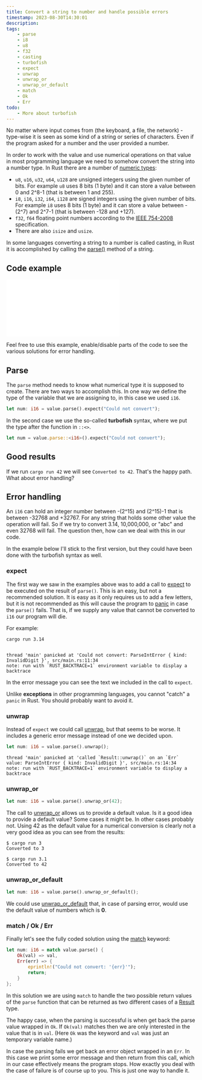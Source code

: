 ```yaml
---
title: Convert a string to number and handle possible errors
timestamp: 2023-08-30T14:30:01
description:
tags:
    - parse
    - i8
    - u8
    - f32
    - casting
    - turbofish
    - expect
    - unwrap
    - unwrap_or
    - unwrap_or_default
    - match
    - Ok
    - Err
todo:
    - More about turbofish
---
```


No matter where input comes from (the keyboard, a file, the network) - type-wise it is seen as some kind of a string or series of characters.
Even if the program asked for a number and the user provided a number.

In order to work with the value and use numerical operations on that value in most programming language we need to somehow convert the string into a number type.
In Rust there are a number of [numeric types](https://doc.rust-lang.org/reference/types/numeric.html):

* `u8`, `u16`, `u32`, `u64`, `u128` are unsigned integers using the given number of bits. For example `u8` uses 8 bits (1 byte) and it can store a value between 0 and 2^8-1 (that is between 1 and 255).
* `i8`, `i16`, `i32`, `i64`, `i128` are signed integers using the given number of bits. For example `i8` uses 8 bits (1 byte) and it can store a value between -(2^7) and 2^7-1 (that is between -128 and +127).
* `f32`, `f64` floating point numbers according to the [IEEE 754-2008](https://en.wikipedia.org/wiki/IEEE_754-2008_revision) specification.
* There are also `isize` and `usize`.


In some languages converting a string to a number is called casting, in Rust it is accomplished by calling the [parse()](https://doc.rust-lang.org/std/primitive.str.html#method.parse) method of a string.

## Code example

![](examples/convert-string-to-number/src/main.rs)

Feel free to use this example, enable/disable parts of the code to see the various solutions for error handling.

## Parse

The `parse` method needs to know what numerical type it is supposed to create. There are two ways to accomplish this. In one way we define the type of the variable that we are assigning to, in this case we used `i16`.

```rust
let num: i16 = value.parse().expect("Could not convert");
```

In the second case we use the so-called **turbofish** syntax, where we put the type after the function in `::<>`.

```rust
let num = value.parse::<i16>().expect("Could not convert");
```

## Good results

If we run `cargo run 42` we will see `Converted to 42`. That's the happy path. What about error handling?

## Error handling

An `i16` can hold an integer number between -(2^15) and (2^15)-1 that is between -32768 and +32767. For any string that holds some other value the operation will fail.
So if we try to convert 3.14,  10,000,000, or "abc" and even 32768 will fail. The question then, how can we deal with this in our code.

In the example below I'll stick to the first version, but they could have been done with the turbofish syntax as well.

### expect

The first way we saw in the examples above was to add a call to [expect](https://doc.rust-lang.org/std/result/enum.Result.html#method.expect) to be executed on the result of `parse()`. This is an easy, but not a recommended solution. It is easy as it only requires us to add a few letters, but it is not recommended as this will cause the program to [panic](https://doc.rust-lang.org/std/macro.panic.html) in case the `parse()` fails. That is, if we supply any value that cannot be converted to `i16` our program will die.

For example:

```
cargo run 3.14


thread 'main' panicked at 'Could not convert: ParseIntError { kind: InvalidDigit }', src/main.rs:11:34
note: run with `RUST_BACKTRACE=1` environment variable to display a backtrace
```

In the error message you can see the text we included in the call to `expect`.

Unlike **exceptions** in other programming languages, you cannot "catch" a `panic` in Rust. You should probably want to avoid it.

### unwrap

Instead of `expect` we could call [unwrap](https://doc.rust-lang.org/std/result/enum.Result.html#method.unwrap), but that seems to be worse. It includes a generic error message instead of one we decided upon.

```rust
let num: i16 = value.parse().unwrap();
```

```
thread 'main' panicked at 'called `Result::unwrap()` on an `Err` value: ParseIntError { kind: InvalidDigit }', src/main.rs:14:34
note: run with `RUST_BACKTRACE=1` environment variable to display a backtrace
```

### unwrap_or

```rust
let num: i16 = value.parse().unwrap_or(42);
```

The call to [unwrap_or](https://doc.rust-lang.org/std/result/enum.Result.html#method.unwrap_or) allows us to provide a default value. Is it a good idea to provide a default value?
Some cases it might be. In other cases probably not. Using 42 as the default value for a numerical conversion is clearly not a very good idea
as you can see from the results:

```
$ cargo run 3
Converted to 3

$ cargo run 3.1
Converted to 42
```

### unwrap_or_default

```rust
let num: i16 = value.parse().unwrap_or_default();
```

We could use [unwrap_or_default](https://doc.rust-lang.org/std/result/enum.Result.html#method.unwrap_or_default) that, in case of parsing error,
would use the default value of numbers which is **0**.


### match / Ok / Err

Finally let's see the fully coded solution using the [match](https://doc.rust-lang.org/std/keyword.match.html) keyword:

```rust
let num: i16 = match value.parse() {
    Ok(val) => val,
    Err(err) => {
        eprintln!("Could not convert: '{err}'");
        return;
    }
};
```

In this solution we are using `match` to handle the two possible return values of the `parse` function
that can be returned as two different cases of a [Result](https://doc.rust-lang.org/std/result/index.html) type.

The happy case, when the parsing is successful is when get back the parse value wrapped in `Ok`. If `Ok(val)` matches then we are only interested in the value that is in `val`.
(Here `Ok` was the keyword and `val` was just an temporary variable name.)

In case the parsing fails we get back an error object wrapped in an `Err`. In this case we print some error message and then return from this call, which in our case effectively means the program stops. How exactly you deal with the case of failure is of course up to you. This is just one way to handle it.


